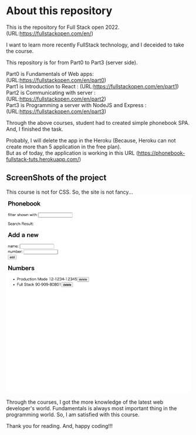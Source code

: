 # About this repository

This is the repository for Full Stack open 2022. 
(URL:https://fullstackopen.com/en/)

I want to learn more recently FullStack technology, and I deceided to take the course.

This repository is for from Part0 to Part3 (server side).

Part0 is Fundamentals of Web apps: (URL:https://fullstackopen.com/en/part0) <br/>
Part1 is Introduction to React : (URL:https://fullstackopen.com/en/part1) <br/>
Part2 is Communicating with server : (URL:https://fullstackopen.com/en/part2) <br/>
Part3 is Programming a server with NodeJS and Express : (URL:https://fullstackopen.com/en/part3) <br/>

Through the above courses, student had to created simple phonebook SPA.
And, I finished the task.

Probably, I will delete the app in the Heroku (Because, Heroku can not create more than 5 application in the free plan). <br/>
But as of today, the application is working in this URL (https://phonebook-fullstack-tuts.herokuapp.com/)

## ScreenShots of the project
This course is not for CSS. So, the site is not fancy...
<img src="./screenshot.png"/>

Through the courses, I got the more knowledge of the latest web developer's world.
Fundamentals is always most important thing in the programming world.
So, I am satisfied with this course.

Thank you for reading.
And, happy coding!!!
